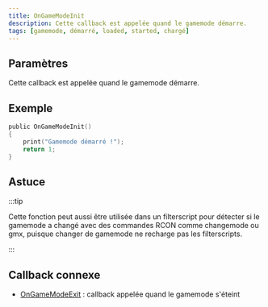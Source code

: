 ```yaml
---
title: OnGameModeInit
description: Cette callback est appelée quand le gamemode démarre.
tags: [gamemode, démarré, loaded, started, chargé]
---
```


## Paramètres

Cette callback est appelée quand le gamemode démarre.

## Exemple

```c
public OnGameModeInit()
{
    print("Gamemode démarré !");
    return 1;
}
```

## Astuce

:::tip

Cette fonction peut aussi être utilisée dans un filterscript pour détecter si le gamemode a changé avec des commandes RCON comme changemode ou gmx, puisque changer de gamemode ne recharge pas les filterscripts.

:::

## Callback connexe

- [OnGameModeExit](OnGameModeExit) : callback appelée quand le gamemode s'éteint
